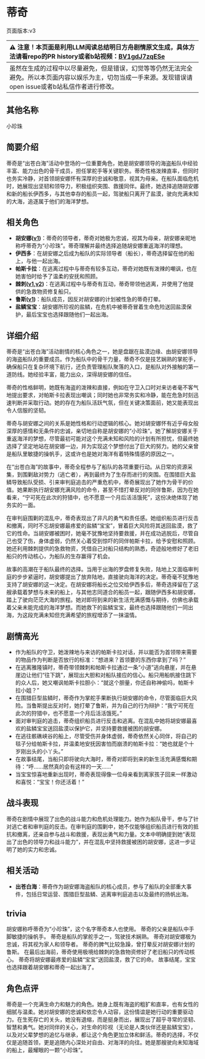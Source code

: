 # 蒂奇
页面版本:v3
 

| :warning: 注意！本页面是利用LLM阅读总结明日方舟剧情原文生成，具体方法请看repo的PR history或者b站视频：[BV1gdJ7zqESe](https://www.bilibili.com/video/BV1gdJ7zqESe/)         |
|:----------------------------|
| 虽然在生成的过程中以尽量避免，但是错误，幻觉等等仍然无法完全避免。所以本页面内容以娱乐为主，切勿当成一手来源。发现错误请open issue或者b站私信作者进行修改。|



## 其他名称
小珍珠
## 简要介绍
蒂奇是“出苍白海”活动中登场的一位重要角色，她是胡安娜领导的海盗船队中经验丰富、能力出色的骨干成员，担任掌舵手等关键职务。蒂奇性格泼辣直率，但同时也务实冷静，对首领胡安娜怀有深厚的忠诚和敬意，视其为母亲。在船队面临危机时，她展现出坚韧和领导力，积极组织突围、救援同伴。最终，她选择追随胡安娜和新的船长伊西多，与其他幸存的船员一起，驾驶船只离开了盐漠，驶向充满未知的大海，追逐属于他们的海洋梦想。
## 相关角色
-   **胡安娜([v1](../chars/extended_char_hu_an_na.md))**：蒂奇的领导者，蒂奇对她极为忠诚，视其为母亲，胡安娜亲昵地称呼蒂奇为“小珍珠”。蒂奇理解并最终选择追随胡安娜重返海洋的理想。
-   **伊西多**：在胡安娜之后成为船队的实际领导者（船长），蒂奇选择留在他的船上，与他一起出海。
-   **帕斯卡拉**：在逃离过程中与蒂奇有较多互动，蒂奇对她既有泼辣的嘲讽，也在她害怕时给予了温柔的安抚和照顾。
-   **棘刺([v1](../chars/char_293_thorns.md),[v2](char_293_thorns.md))**：在逃离过程中与蒂奇有互动，蒂奇带领他逃离，并使用了他提供的急救物资修复船只。
-   **鲁斯([v1](../chars/extended_char_lu_si.md))**：船队成员，因反对胡安娜的计划被性急的蒂奇打晕。
-   **盐鳞宝宝**：胡安娜所珍视的盐鳞，在危机中被蒂奇冒着生命危险送回盐漠保护，最后宝宝也选择跟随他们一起出海。
## 详细介绍
蒂奇是“出苍白海”活动剧情的核心角色之一，她是盘踞在盐漠边缘、由胡安娜领导的海盗船队的重要成员。作为船队中的骨干力量，蒂奇不仅是技艺娴熟的掌舵手，确保船只在复杂环境下航行，还负责管理船队聚落的入口，是船队对外接触的第一道防线。她经验丰富，能力出众，深得胡安娜的信任。

蒂奇的性格鲜明，她既有海盗的泼辣和直接，例如在守卫入口时对来访者毫不客气地提出要求，对帕斯卡拉表现出嘲讽；同时她也非常务实和冷静，能在危急时刻迅速判断并采取行动。她的存在为船队活跃气氛，但在关键决策面前，她又能表现出令人信服的坚韧。

蒂奇与胡安娜之间的关系是她性格和行动逻辑的核心。她对胡安娜怀有近乎母女般深厚的感情和无条件的忠诚，亲切地自称是胡安娜的“小珍珠”。她了解胡安娜关于重返海洋的梦想，尽管最初可能对这个充满未知和风险的计划有所担忧，但最终她选择了坚定地站在胡安娜一边，并为实现这个梦想付出了巨大的努力。她的父亲曾是船队里敏捷的操帆手，这或许也是她对海洋有着特殊情感的原因之一。

在“出苍白海”的故事中，蒂奇全程参与了船队的各项重要行动。从日常的资源采集，到围剿敌对势力（逃亡者），再到最终为了生存而进行的突围。在围猎巨大盐鳞导致船队受损、引来审判庭追击的严重危机中，蒂奇展现出了她作为骨干的价值。她果断执行胡安娜充满风险的命令，甚至不惜打晕反对的同伴鲁斯，因为在她看来，“宁可死在此次的狩猎中，也不愿意一个月后活活饿死”，这份决绝体现了她务实的一面。

在审判庭围剿的混乱中，蒂奇表现出了非凡的勇气和责任感。她组织船员进行反击和撤离，同时不忘胡安娜最疼爱的盐鳞“宝宝”，冒着巨大风险将其送回盐漠，救了它的性命。当胡安娜被困时，她毫不犹豫地坚持要救援，并在成功逃脱后，尽管自己也受了伤，身体虚弱，仍然关心着受到惊吓的同伴帕斯卡拉，给予安慰和照顾。她还利用棘刺提供的急救物资，凭借自己对船只结构的熟悉，奇迹般地修好了老旧船只的传动核心，为船队的生存赢得了机会。

故事的高潮在于船队最终的选择。当用于出海的罗盘修复失败，陆地上又面临审判庭的步步紧逼时，胡安娜提出了放弃陆地，直接驶向海洋的决定。蒂奇毫不犹豫地支持了胡安娜的这一决定。在胡安娜将船长之位交给伊西多后，蒂奇选择留在了这艘承载着梦想与未来的船上，与其他志同道合的船员一起，跟随伊西多和胡安娜，踏上了驶向茫茫大海的旅程。她对即将到来的新生活充满感慨与期待，仿佛也承载着父亲未能完成的海洋梦想。而她救下的盐鳞宝宝，最终也选择跟随他们一同出海，为这段充满未知但充满希望的旅程增添了一抹温情。
## 剧情高光
*   作为船队的守卫，她泼辣地与来访的帕斯卡拉对话，并以能否为首领带来需要的物品作为判断是否放行的标准：“想进来？首领要的东西你拿到了吗？”
*   在逃离雅隆镇时，蒂奇带领棘刺和帕斯卡拉通过一条“小道”逃向悬崖，并在悬崖边让他们“往下跳”，展现出大胆和对船队接应的信心。船只用船帆接住跳下的众人后，她又嘲讽帕斯卡拉胆小：“就这个胆量，你还自称神偷吗，帕斯卡拉小姐？”
*   在围猎巨型盐鳞时，蒂奇作为掌舵手果断执行胡安娜的命令，尽管面临巨大风险。当鲁斯提出反对时，她打晕了鲁斯，并为自己的行为辩护：“我宁可死在此次的狩猎中，也不愿意一个月后活活饿死。”
*   面对审判庭的追击，蒂奇组织船员进行反击和逃离。在混乱中她将胡安娜最喜欢的盐鳞宝宝送回盐漠以保护它，并坚持要救援被困的胡安娜。
*   在逃往骸礁峡谷的船上，尽管受伤并身体虚弱，蒂奇依然关心同伴，将自己的毯子分给帕斯卡拉，并温柔地安抚因害怕而崩溃的帕斯卡拉：“她也就是个十岁刚出头的小丫头。”
*   在故事结尾，当船只即将驶向大海时，蒂奇对即将到来的新生活充满感慨和期待：“呼......居然真的会有这样的一天......”
*   当宝宝惊喜地重新出现时，蒂奇表现得像一位母亲看到离家孩子回来一样激动和喜悦：“宝宝！你还活着！”
## 战斗表现
蒂奇在剧情中展现了出色的战斗能力和危机处理能力。她作为船队骨干，参与了针对逃亡者和审判庭的反击。在审判庭的围剿中，她不仅能够组织船员进行有效的抵抗和撤离，还亲自参与战斗和救援，表现出勇气和力量。文本中明确提到她“表现出了出色的领导力和战斗能力”，并在混乱中坚持救援被困的胡安娜，这进一步证明了她的实力和忠诚。
## 相关活动
-   **出苍白海**：蒂奇作为胡安娜海盗船队的核心成员，参与了船队的全部重大事件，包括日常运营、围猎巨型盐鳞、逃离审判庭追击以及最终的扬帆出海。
## trivia
胡安娜称呼蒂奇为“小珍珠”，这个名字蒂奇本人也使用。
蒂奇的父亲是船队中手脚敏捷的操帆手。
蒂奇是船队的掌舵手之一，驾驶技术娴熟。
蒂奇对胡安娜极为忠诚，将其视为家人和领导者。
蒂奇的脾气比较急躁，曾打晕反对胡安娜计划的鲁斯。
在最后出海前，蒂奇使用极境给棘刺的急救物资修好了老旧船只的传动核心。
蒂奇将胡安娜最疼爱的盐鳞“宝宝”送回盐漠，救了它的命。
故事结尾，宝宝也选择跟着胡安娜和蒂奇一起出海了。
## 角色点评
蒂奇是一个充满生命力和魅力的角色。她身上既有海盗的粗犷和直率，也有女性的细腻与温柔。她对胡安娜的忠诚和依恋令人动容，这份情谊是她行动的重要驱动力。在生死存亡的关头，她没有退缩，而是挺身而出，展现出了超乎寻常的坚韧、智慧和勇气。她对同伴的关心，对生命的珍视（无论是人类伙伴还是盐鳞宝宝），以及对父辈梦想的追忆与继承，都让这个角色更加立体和鲜活。蒂奇的选择，不仅仅是追随首领，更是追随内心深处对自由、对海洋的向往。她是那艘驶向未知海域的船上，最耀眼的一颗“小珍珠”。